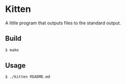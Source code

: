 # Kitten 

A little program that outputs files to the standard output.

## Build

```bash
$ make
```

## Usage

```bash
$ ./kitten README.md
```

